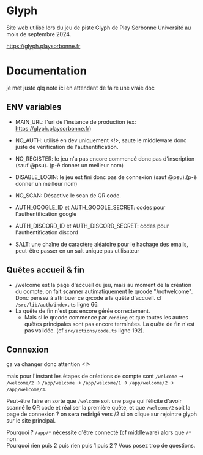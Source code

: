 
# Glyph

Site web utilisé lors du jeu de piste Glyph de Play Sorbonne Université au mois de septembre 2024.

https://glyph.playsorbonne.fr


# Documentation

je met juste qlq note ici en attendant de faire une vraie doc

## ENV variables

- MAIN_URL: l'url de l'instance de production (ex: https://glyph.playsorbonne.fr)

- NO_AUTH: utilisé en dev uniquement <!>, saute le middleware donc juste de vérification de l'authentification.


- NO_REGISTER: le jeu n'a pas encore commencé donc pas d'inscription (sauf @psu). (p-ê donner un meilleur nom)
- DISABLE_LOGIN: le jeu est fini donc pas de connexion (sauf @psu).(p-ê donner un meilleur nom)
- NO_SCAN: Désactive le scan de QR code. 


- AUTH_GOOGLE_ID et AUTH_GOOGLE_SECRET: codes pour l'authentification google
- AUTH_DISCORD_ID et AUTH_DISCORD_SECRET: codes pour l'authentification discord

- SALT: une chaîne de caractère aléatoire pour le hachage des emails, peut-être passer en un salt unique pas utilisateur

## Quêtes accueil & fin

- /welcome est la page d'accueil du jeu, mais au moment de la création du compte, on fait scanner autimatiquement le qrcode "/notwelcome". Donc pensez à attribuer ce qrcode à la quête d'accueil. cf `/src/lib/auth/index.ts` ligne 66.
- La quête de fin n'est pas encore gérée correctement.
  - Mais si le qrcode commence par `/ending` et que toutes les autres quêtes principales sont pas encore terminées. La quête de fin n'est pas validée. (cf `src/actions/code.ts` ligne 192).

## Connexion

ça va changer donc attention <!> 

mais pour l'instant les étapes de créations de compte sont `/welcome` -> `/welcome/2` -> `/app/welcome` -> `/app/welcome/1` -> `/app/welcome/2` -> `/app/welcome/3`.

Peut-être faire en sorte que `/welcome` soit une page qui félicite d'avoir scanné le QR code et réaliser la première quête, et que `/welcome/2` soit la page de connexion ? on sera redirigé vers /2 si on clique sur rejointre glyph sur le site principal.

Pourquoi ? `/app/*` nécessite d'être connecté (cf middleware) alors que `/*` non.  
Pourquoi rien puis 2 puis rien puis 1 puis 2 ? Vous posez trop de questions.